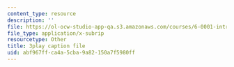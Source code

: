 ```yaml
---
content_type: resource
description: ''
file: https://ol-ocw-studio-app-qa.s3.amazonaws.com/courses/6-0001-introduction-to-computer-science-and-programming-in-python-fall-2016/abf967ffca4a5cba9a82150a7f5980ff_SrkqbLOQcEo.vtt
file_type: application/x-subrip
resourcetype: Other
title: 3play caption file
uid: abf967ff-ca4a-5cba-9a82-150a7f5980ff
---
```

